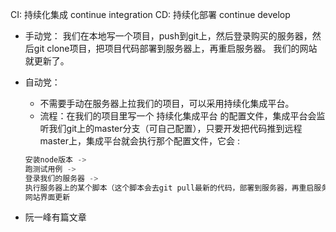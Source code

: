CI: 持续化集成 continue integration
CD: 持续化部署 continue develop

- 手动党：
我们在本地写一个项目，push到git上，然后登录购买的服务器，然后git clone项目，把项目代码部署到服务器上，再重启服务器。 我们的网站就更新了。

- 自动党：
  - 不需要手动在服务器上拉我们的项目，可以采用持续化集成平台。
  - 流程：在我们的项目里写一个 持续化集成平台 的配置文件，集成平台会监听我们git上的master分支（可自己配置），只要开发把代码推到远程master上，集成平台就会执行那个配置文件，它会 :
  ```js
  安装node版本 ->
  跑测试用例 ->
  登录我们的服务器 ->
  执行服务器上的某个脚本（这个脚本会去git pull最新的代码，部署到服务器，再重启服务器，也就是之前一系列手动操作）->
  网站界面更新
  ```

- 阮一峰有篇文章

